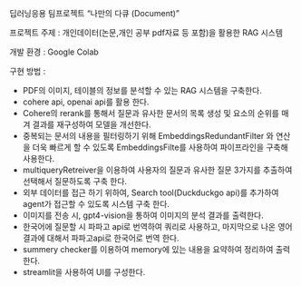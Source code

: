 딥러닝응용 팀프로젝트  “나만의 다큐 (Document)”

프로젝트 주제 : 개인데이터(논문,개인 공부 pdf자료 등 포함)을 활용한 RAG 시스템

개발 환경 : Google Colab

구현 방법 : 
- PDF의 이미지, 테이블의 정보를 분석할 수 있는 RAG 시스템을 구축한다. 
- cohere api, openai api를 활용 한다.
- Cohere의 rerank를 통해서 질문과 유사한 문서의 목록 생성 및 요소의 순위를 매겨 결과를 재구성하여 모델을 개선한다. 
- 중복되는 문서의 내용을 필터링하기 위해 EmbeddingsRedundantFilter 와 연산을 더욱 빠르게 할 수 있도록 EmbeddingsFilte를 사용하여 파이프라인을 구축해 사용한다.
- multiqueryRetreiver을 이용하여 사용자의 질문과 유사한 질문 3가지를 추출하여 선택해서 질문하도록 구축 한다.
- 외부 데이터를 접근 하기 위하여, Search tool(Duckduckgo api)를 추가하여 agent가 접근할 수 있도록 시스템 구축 한다.
- 이미지를 전송 시, gpt4-vision을 통하여 이미지의 분석 결과를 출력한다. 
- 한국어에 질문할 시 파파고 api로 번역하여 쿼리로 사용하고, 마지막으로 나온 영어 결과에 대해서 파파고api로 한국어로 번역 한다. 
- summery checker를 이용하여 memory에 있는 내용을 요약하여 정리하여 출력한다.
- streamlit을 사용하여 UI를 구성한다.  
